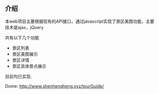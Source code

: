 ## 介绍

本web项目主要根据现有的API接口，通过javascript实现了景区美图功能，主要技术是ajax，jQuery



共有以下几个功能

- 景区列表
- 景区美图展示
- 景区详情
- 景区具体景点展示

目前均已实现.

Dome: http://www.shenhengheng.xyz/tourGuide/